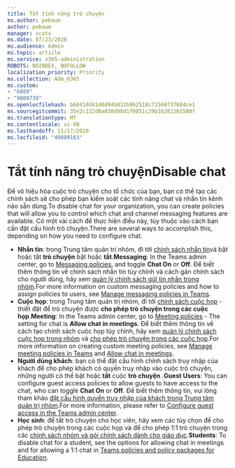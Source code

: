 ```yaml
---
title: Tắt tính năng trò chuyện
ms.author: pebaum
author: pebaum
manager: scotv
ms.date: 07/23/2020
ms.audience: Admin
ms.topic: article
ms.service: o365-administration
ROBOTS: NOINDEX, NOFOLLOW
localization_priority: Priority
ms.collection: Adm_O365
ms.custom:
- "6889"
- "9000738"
ms.openlocfilehash: b6041dd41d0d94b832b962518c73560737684ce1
ms.sourcegitcommit: 35e2c122d8a838d98d1f0851c29b16282261580f
ms.translationtype: MT
ms.contentlocale: vi-VN
ms.lasthandoff: 11/17/2020
ms.locfileid: "49089163"
---
```

# <a name="disable-chat"></a><span data-ttu-id="10bcc-102">Tắt tính năng trò chuyện</span><span class="sxs-lookup"><span data-stu-id="10bcc-102">Disable chat</span></span>

<span data-ttu-id="10bcc-103">Để vô hiệu hóa cuộc trò chuyện cho tổ chức của bạn, bạn có thể tạo các chính sách sẽ cho phép bạn kiểm soát các tính năng chat và nhắn tin kênh nào sẵn dùng.</span><span class="sxs-lookup"><span data-stu-id="10bcc-103">To disable chat for your organization, you can create policies that will allow you to control which chat and channel messaging features are available.</span></span> <span data-ttu-id="10bcc-104">Có một vài cách để thực hiện điều này, tùy thuộc vào cách bạn cần đặt cấu hình trò chuyện.</span><span class="sxs-lookup"><span data-stu-id="10bcc-104">There are several ways to accomplish this, depending on how you need to configure chat.</span></span>

- <span data-ttu-id="10bcc-105">**Nhắn tin**: trong Trung tâm quản trị nhóm, đi tới [chính sách nhắn tin](https://admin.teams.microsoft.com/)và bật hoặc tắt **trò chuyện** bật hoặc **tắt**.</span><span class="sxs-lookup"><span data-stu-id="10bcc-105">**Messaging**: In the Teams admin center,  go to [Messaging policies](https://admin.teams.microsoft.com/), and toggle **Chat On** or **Off**.</span></span> <span data-ttu-id="10bcc-106">Để biết thêm thông tin về chính sách nhắn tin tùy chỉnh và cách gán chính sách cho người dùng, hãy xem [quản lý chính sách gửi tin nhắn trong nhóm](https://docs.microsoft.com/microsoftteams/messaging-policies-in-teams).</span><span class="sxs-lookup"><span data-stu-id="10bcc-106">For more information on custom messaging policies and how to assign policies to users, see [Manage messaging policies in Teams](https://docs.microsoft.com/microsoftteams/messaging-policies-in-teams).</span></span>
- <span data-ttu-id="10bcc-107">**Cuộc họp**: trong Trung tâm quản trị nhóm, đi tới [chính sách cuộc họp](https://admin.teams.microsoft.com/) -thiết đặt để trò chuyện được **cho phép trò chuyện trong các cuộc họp**.</span><span class="sxs-lookup"><span data-stu-id="10bcc-107">**Meeting**: In the Teams admin center, go to [Meeting policies](https://admin.teams.microsoft.com/) - The setting for chat is **Allow chat in meetings**.</span></span> <span data-ttu-id="10bcc-108">Để biết thêm thông tin về cách tạo chính sách cuộc họp tùy chỉnh, hãy xem [quản lý chính sách cuộc họp trong nhóm](https://docs.microsoft.com/microsoftteams/meeting-policies-in-teams) và [cho phép trò chuyện trong các cuộc họp](https://docs.microsoft.com/microsoftteams/meeting-policies-in-teams#allow-chat-in-meetings).</span><span class="sxs-lookup"><span data-stu-id="10bcc-108">For more information on creating custom meeting policies, see [Manage meeting policies in Teams](https://docs.microsoft.com/microsoftteams/meeting-policies-in-teams) and [Allow chat in meetings](https://docs.microsoft.com/microsoftteams/meeting-policies-in-teams#allow-chat-in-meetings).</span></span>
- <span data-ttu-id="10bcc-109">**Người dùng khách**: bạn có thể đặt cấu hình chính sách truy nhập của khách để cho phép khách có quyền truy nhập vào cuộc trò chuyện, những người có thể bật hoặc **tắt** cuộc **trò chuyện** .</span><span class="sxs-lookup"><span data-stu-id="10bcc-109">**Guest Users**: You can configure guest access policies to allow guests to have access to the chat, who can toggle **Chat On** or **Off**.</span></span> <span data-ttu-id="10bcc-110">Để biết thêm thông tin, vui lòng tham khảo [đặt cấu hình quyền truy nhập của khách trong Trung tâm quản trị nhóm](https://docs.microsoft.com/microsoftteams/set-up-guests#configure-guest-access-in-the-teams-admin-center).</span><span class="sxs-lookup"><span data-stu-id="10bcc-110">For more information, please refer to [Configure guest access in the Teams admin center](https://docs.microsoft.com/microsoftteams/set-up-guests#configure-guest-access-in-the-teams-admin-center).</span></span>
- <span data-ttu-id="10bcc-111">**Học sinh**: để tắt trò chuyện cho học viên, hãy xem các tùy chọn để cho phép trò chuyện trong các cuộc họp và để cho phép 1:1 trò chuyện trong các [chính sách nhóm và gói chính sách dành cho giáo dục](https://docs.microsoft.com/microsoftteams/policy-packages-edu).</span><span class="sxs-lookup"><span data-stu-id="10bcc-111">**Students**: To disable chat for a student, see the options for allowing chat in meetings and for allowing a 1:1 chat in [Teams policies and policy packages for Education](https://docs.microsoft.com/microsoftteams/policy-packages-edu).</span></span>





